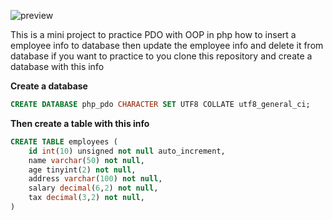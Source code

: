 ![preview](https://user-images.githubusercontent.com/23043953/109567000-f666da80-7ae4-11eb-8277-08187eeb128d.png)

This is a mini project to practice PDO with OOP in php
how to insert a employee info to database then update the employee info and delete it from database
if you want to practice to you clone this repository and create a database with this info

**Create a database**

```sql
CREATE DATABASE php_pdo CHARACTER SET UTF8 COLLATE utf8_general_ci;
```

**Then create a table with this info**

```sql
CREATE TABLE employees (
    id int(10) unsigned not null auto_increment,
    name varchar(50) not null,
    age tinyint(2) not null,
    address varchar(100) not null,
    salary decimal(6,2) not null,
    tax decimal(3,2) not null,
)
```
